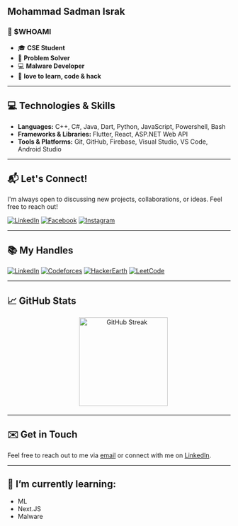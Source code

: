 ## Mohammad Sadman Israk


### 👾 $WHOAMI

- 🎓 **CSE Student**
- 🧠 **Problem Solver**  
- 💻 **Malware Developer**
- 🚀 **love to learn, code & hack**

---

## 💻 Technologies & Skills

- **Languages:** C++, C#, Java, Dart, Python, JavaScript, Powershell, Bash
- **Frameworks & Libraries:** Flutter, React, ASP.NET Web API
- **Tools & Platforms:** Git, GitHub, Firebase, Visual Studio, VS Code, Android Studio

---

## 📬 Let's Connect!

I'm always open to discussing new projects, collaborations, or ideas. Feel free to reach out!

[![LinkedIn](https://img.shields.io/badge/LinkedIn-@Mohammad_Sadman_Israk-black?style=for-the-badge&logo=linkedin&logoColor=white)](https://www.linkedin.com/in/mohammad-sadman-israk-64b49a216/) [![Facebook](https://img.shields.io/badge/Facebook-@Sadman_Soumyo-black?style=for-the-badge&logo=facebook&logoColor=white)](https://www.facebook.com/profile.php?id=100008047544954) [![Instagram](https://img.shields.io/badge/Instagram-@Sadman_Soumyo-black?style=for-the-badge&logo=instagram&logoColor=white)](https://www.instagram.com/mohammad_sadman_002/) 

---

## 📚 My Handles

[![LinkedIn](https://img.shields.io/badge/CodeChef-@defalt001-black?style=for-the-badge&logo=codechef&logoColor=white)](https://www.codechef.com/users/defalt001) [![Codeforces](https://img.shields.io/badge/Codeforces-@www.soumyo-black?style=for-the-badge&logo=codeforces&logoColor=white)](https://codeforces.com/profile/www.soumyo) [![HackerEarth](https://img.shields.io/badge/HackerEarth-@Soumyo_Sadman-black?style=for-the-badge&logo=hackerearth&logoColor=white)](https://www.hackerearth.com/@www.soumyo) [![LeetCode](https://img.shields.io/badge/LeetCode-@defalt-black?style=for-the-badge&logo=leetcode&logoColor=white)](https://leetcode.com/u/user1906MC/) 


---

## 📈 GitHub Stats

<div align="center" style="margin-bottom: 20px;">
  <picture style="margin-left: 20px;">
    <source
      srcset="https://github-readme-streak-stats-two-ruddy.vercel.app/?user=soumyo001&theme=catppuccin-mocha"
      media="(prefers-color-scheme: dark)"
    />
    <img
      height="200"
      src="https://github-readme-streak-stats-two-ruddy.vercel.app/?user=soumyo001"
      alt="GitHub Streak"
    />
  </picture>
</div>

---

## ✉️ Get in Touch

Feel free to reach out to me via [email](mailto:www.soumyo@gmail.com) or connect with me on [LinkedIn](https://www.linkedin.com/in/mohammad-sadman-israk-64b49a216/).

---

## 🌱 I’m currently learning:
- ML
- Next.JS
- Malware



